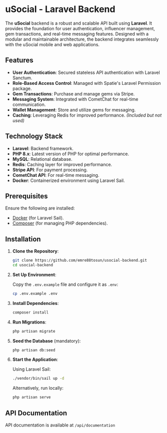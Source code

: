 # uSocial - Laravel Backend

The **uSocial** backend is a robust and scalable API built using **Laravel**. It provides the foundation for user authentication, influencer management, gem transactions, and real-time messaging features. Designed with a modular and maintainable architecture, the backend integrates seamlessly with the uSocial mobile and web applications.

## Features

-   **User Authentication**: Secured stateless API authentication with Laravel Sanctum.
-   **Role-Based Access Control**: Managed with Spatie's Laravel Permission package.
-   **Gem Transactions**: Purchase and manage gems via Stripe.
-   **Messaging System**: Integrated with CometChat for real-time communication.
-   **Wallet Management**: Store and utilize gems for messaging.
-   **Caching**: Leveraging Redis for improved performance. _(Included but not used)_

## Technology Stack

-   **Laravel**: Backend framework.
-   **PHP 8.x**: Latest version of PHP for optimal performance.
-   **MySQL**: Relational database.
-   **Redis**: Caching layer for improved performance.
-   **Stripe API**: For payment processing.
-   **CometChat API**: For real-time messaging.
-   **Docker**: Containerized environment using Laravel Sail.

## Prerequisites

Ensure the following are installed:

-   [Docker](https://www.docker.com/) (for Laravel Sail).
-   [Composer](https://getcomposer.org/) (for managing PHP dependencies).

## Installation

1. **Clone the Repository**:

    ```bash
    git clone https://github.com/emre88tosun/usocial-backend.git
    cd usocial-backend
    ```

2. **Set Up Environment**:

    Copy the `.env.example` file and configure it as `.env`:

    ```bash
    cp .env.example .env
    ```

3. **Install Dependencies**:

    ```bash
    composer install
    ```

4. **Run Migrations**:

    ```bash
    php artisan migrate
    ```

5. **Seed the Database** (mandatory):

    ```bash
    php artisan db:seed
    ```

6. **Start the Application**:

    Using Laravel Sail:

    ```bash
    ./vendor/bin/sail up -d
    ```

    Alternatively, run locally:

    ```bash
    php artisan serve
    ```

## API Documentation

API documentation is available at `/api/documentation`
